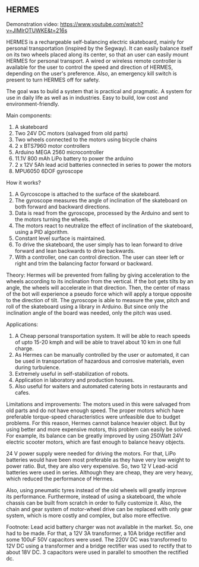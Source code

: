 HERMES
------

Demonstration video: https://www.youtube.com/watch?v=JIMlrOTUWKE&t=216s

HERMES is a rechargeable self-balancing electric skateboard, mainly for personal transportation (inspired by the Segway). It can easily balance itself on its two wheels placed along its center, so that an user can easily mount HERMES for personal transport. A wired or wireless remote controller is available for the user to control the speed and direction of HERMES, depending on the user's preference. Also, an emergency kill switch is present to turn HERMES off for safety.

The goal was to build a system that is practical and pragmatic. A system for use in daily life as well as in industries. Easy to build, low cost and environment-friendly. 

Main components:
1)  A skateboard
2)  Two 24V DC motors (salvaged from old parts)
3)  Two wheels connected to the motors using bicycle chains
4)  2 x BTS7960 motor controllers
5)  Arduino MEGA 2560 microcontroller  
6)  11.1V 800 mAh LiPo battery to power the arduino
7)  2 x 12V 5Ah lead acid batteries connected in series to power the motors
8)  MPU6050 6DOF gyroscope

How it works?
1)  A Gyrcoscope is attached to the surface of the skateboard.
2)  The gyroscope measures the angle of inclination of the skateboard on both forward and backward directions.
3)  Data is read from the gyroscope, processed by the Arduino and sent to the motors turning the wheels.
4)  The motors react to neutralize the effect of inclination of the skateboard, using a PID algorithm.
5)  Constant level surface is maintained.
6)  To drive the skateboard, the user simply has to lean forward to drive forward and lean backwards to drive backwards.
7)  With a controller, one can control direction. The user can steer left or right and trim the balancing factor forward or backward.

Theory: 
Hermes will be prevented from falling by giving acceleration to the wheels according to its inclination from the vertical. If the bot gets tilts by an angle, the wheels will accelerate in that direction. Then, the center of mass of the bot will experience a pseudo force which will apply a torque opposite to the direction of tilt.
The gyroscope is able to measure the yaw, pitch and roll of the skateboard using a library in Arduino. But since only the inclination angle of the board was needed, only the pitch was used.

Applications:
1)  A Cheap personal transportation system. It will be able to reach speeds of upto 15-20 kmph and will be able to travel about 10 km in one full charge. 
2)  As Hermes can be manually controlled by the user or automated, it can be used in transportation of hazardous and corrosive materials, even during turbulence. 
3)  Extremely useful in self-stabilization of robots.
4)  Application in laboratory and production houses.
5)  Also useful for waiters and automated catering bots in restaurants and cafes.

Limitations and improvements:
The motors used in this were salvaged from old parts and do not have enough speed. The proper motors which have preferable torque-speed characteristics were unfeasible due to budget problems. For this reason, Hermes cannot balance heavier object. But by using better and more expensive motors, this problem can easily be solved. For example, its balance can be greatly improved by using 250Watt 24V electric scooter motors, which are fast enough to balance heavy objects.

24 V power supply were needed for driving the motors. For that, LiPo batteries would have been most preferable as they have very low weight to power ratio. But, they are also very expensive. So, two 12 V Lead-acid batteries were used in series. Although they are cheap, they are very heavy, which reduced the performance of Hermes.

Also, using pneumatic tyres instead of the old wheels will greatly improve its performance. Furthermore, instead of using a skateboard, the whole chassis can be built from scratch in order to fully customize it. Also, the chain and gear system of motor-wheel drive can be replaced with only gear system, which is more costly and complex, but also more effective.

Footnote: Lead acid battery charger was not available in the market. So, one had to be made. For that, a 12V 3A transformer, a
10A bridge rectifier and some 100uF 50V capacitors were used. The 220V DC was transformed to 12V DC using a transformer and a bridge rectifier was used to rectify that to about 18V DC. 3 capacitors were used in parallel to smoothen the rectified dc. 
